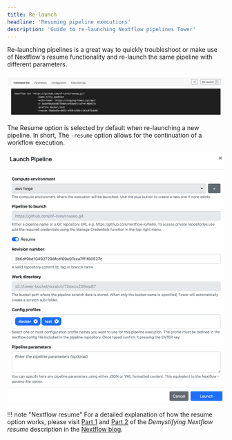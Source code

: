 ```yaml
---
title: Re-launch
headline: 'Resuming pipeline executions'
description: 'Guide to re-launching Nextflow pipelines Tower'
---
```


Re-launching pipelines is a great way to quickly troubleshoot or make use of Nextflow's resume functionality and re-launch the same pipeline with different parameters.

![](_images/launch_relaunch.png)


The Resume option is selected by default when re-launching a new pipeline. In short, The `-resume` option allows for the continuation of a workflow execution.

![](_images/launch_resume.png)


!!! note "Nextflow resume" 
    For a detailed explanation of how the resume option works, please visit [Part 1](https://www.nextflow.io/blog/2019/demystifying-nextflow-resume.html) and [Part 2](https://www.nextflow.io/blog/2019/troubleshooting-nextflow-resume.html) of the *Demystifying Nextflow resume* description in the [Nextflow blog](https://www.nextflow.io/blog.html).

